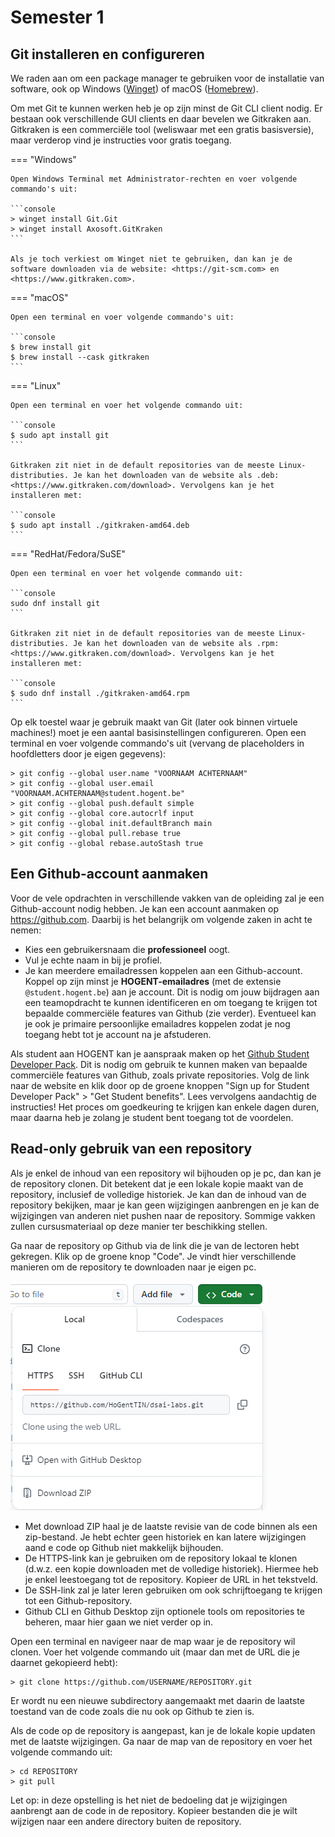 # Semester 1

## Git installeren en configureren

We raden aan om een package manager te gebruiken voor de installatie van software, ook op Windows ([Winget](https://learn.microsoft.com/en-us/windows/package-manager/winget/)) of macOS ([Homebrew](https://brew.sh/)).

Om met Git te kunnen werken heb je op zijn minst de Git CLI client nodig. Er bestaan ook verschillende GUI clients en daar bevelen we Gitkraken aan. Gitkraken is een commerciële tool (weliswaar met een gratis basisversie), maar verderop vind je instructies voor gratis toegang.

=== "Windows"

    Open Windows Terminal met Administrator-rechten en voer volgende commando's uit:

    ```console
    > winget install Git.Git
    > winget install Axosoft.GitKraken
    ```

    Als je toch verkiest om Winget niet te gebruiken, dan kan je de software downloaden via de website: <https://git-scm.com> en <https://www.gitkraken.com>.

=== "macOS"

    Open een terminal en voer volgende commando's uit:

    ```console
    $ brew install git
    $ brew install --cask gitkraken
    ```

=== "Linux"

    Open een terminal en voer het volgende commando uit:

    ```console
    $ sudo apt install git
    ```

    Gitkraken zit niet in de default repositories van de meeste Linux-distributies. Je kan het downloaden van de website als .deb: <https://www.gitkraken.com/download>. Vervolgens kan je het installeren met:

    ```console
    $ sudo apt install ./gitkraken-amd64.deb
    ```

=== "RedHat/Fedora/SuSE"

    Open een terminal en voer het volgende commando uit:

    ```console
    sudo dnf install git
    ```

    Gitkraken zit niet in de default repositories van de meeste Linux-distributies. Je kan het downloaden van de website als .rpm: <https://www.gitkraken.com/download>. Vervolgens kan je het installeren met:

    ```console
    $ sudo dnf install ./gitkraken-amd64.rpm
    ```

Op elk toestel waar je gebruik maakt van Git (later ook binnen virtuele machines!) moet je een aantal basisinstellingen configureren. Open een terminal en voer volgende commando's uit (vervang de placeholders in hoofdletters door je eigen gegevens):

```console
> git config --global user.name "VOORNAAM ACHTERNAAM"
> git config --global user.email "VOORNAAM.ACHTERNAAM@student.hogent.be"
> git config --global push.default simple
> git config --global core.autocrlf input
> git config --global init.defaultBranch main
> git config --global pull.rebase true
> git config --global rebase.autoStash true
```

## Een Github-account aanmaken

Voor de vele opdrachten in verschillende vakken van de opleiding zal je een Github-account nodig hebben. Je kan een account aanmaken op <https://github.com>. Daarbij is het belangrijk om volgende zaken in acht te nemen:

- Kies een gebruikersnaam die **professioneel** oogt.
- Vul je echte naam in bij je profiel.
- Je kan meerdere emailadressen koppelen aan een Github-account. Koppel op zijn minst je **HOGENT-emailadres** (met de extensie `@student.hogent.be`) aan je account. Dit is nodig om jouw bijdragen aan een teamopdracht te kunnen identificeren en om toegang te krijgen tot bepaalde commerciële features van Github (zie verder). Eventueel kan je ook je primaire persoonlijke emailadres koppelen zodat je nog toegang hebt tot je account na je afstuderen.

Als student aan HOGENT kan je aanspraak maken op het [Github Student Developer Pack](https://education.github.com/pack). Dit is nodig om gebruik te kunnen maken van bepaalde commerciële features van Github, zoals private repositories. Volg de link naar de website en klik door op de groene knoppen "Sign up for Student Developer Pack" > "Get Student benefits". Lees vervolgens aandachtig de instructies! Het proces om goedkeuring te krijgen kan enkele dagen duren, maar daarna heb je zolang je student bent toegang tot de voordelen.

## Read-only gebruik van een repository

Als je enkel de inhoud van een repository wil bijhouden op je pc, dan kan je de repository clonen. Dit betekent dat je een lokale kopie maakt van de repository, inclusief de volledige historiek. Je kan dan de inhoud van de repository bekijken, maar je kan geen wijzigingen aanbrengen en je kan de wijzigingen van anderen niet pushen naar de repository. Sommige vakken zullen cursusmateriaal op deze manier ter beschikking stellen.

Ga naar de repository op Github via de link die je van de lectoren hebt gekregen. Klik op de groene knop "Code". Je vindt hier verschillende manieren om de repository te downloaden naar je eigen pc.

![Github repository download](./assets/github-code.png)

- Met download ZIP haal je de laatste revisie van de code binnen als een zip-bestand. Je hebt echter geen historiek en kan latere wijzigingen aand e code op Github niet makkelijk bijhouden.
- De HTTPS-link kan je gebruiken om de repository lokaal te klonen (d.w.z. een kopie downloaden met de volledige historiek). Hiermee heb je enkel leestoegang tot de repository. Kopieer de URL in het tekstveld.
- De SSH-link zal je later leren gebruiken om ook schrijftoegang te krijgen tot een Github-repository.
- Github CLI en Github Desktop zijn optionele tools om repositories te beheren, maar hier gaan we niet verder op in.

Open een terminal en navigeer naar de map waar je de repository wil clonen. Voer het volgende commando uit (maar dan met de URL die je daarnet gekopieerd hebt):

```console
> git clone https://github.com/USERNAME/REPOSITORY.git
```

Er wordt nu een nieuwe subdirectory aangemaakt met daarin de laatste toestand van de code zoals die nu ook op Github te zien is.

Als de code op de repository is aangepast, kan je de lokale kopie updaten met de laatste wijzigingen. Ga naar de map van de repository en voer het volgende commando uit:

```console
> cd REPOSITORY
> git pull
```

Let op: in deze opstelling is het niet de bedoeling dat je wijzigingen aanbrengt aan de code in de repository. Kopieer bestanden die je wilt wijzigen naar een andere directory buiten de repository.
